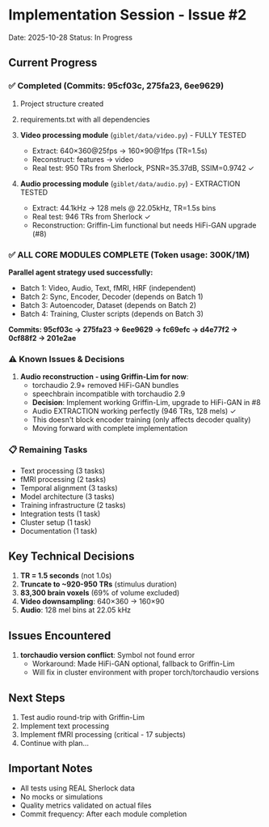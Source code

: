 # Implementation Session - Issue #2
Date: 2025-10-28
Status: In Progress

## Current Progress

### ✅ Completed (Commits: 95cf03c, 275fa23, 6ee9629)
1. Project structure created
2. requirements.txt with all dependencies
3. **Video processing module** (`giblet/data/video.py`) - FULLY TESTED
   - Extract: 640×360@25fps → 160×90@1fps (TR=1.5s)
   - Reconstruct: features → video
   - Real test: 950 TRs from Sherlock, PSNR=35.37dB, SSIM=0.9742 ✓

4. **Audio processing module** (`giblet/data/audio.py`) - EXTRACTION TESTED
   - Extract: 44.1kHz → 128 mels @ 22.05kHz, TR=1.5s bins
   - Real test: 946 TRs from Sherlock ✓
   - Reconstruction: Griffin-Lim functional but needs HiFi-GAN upgrade (#8)

### ✅ ALL CORE MODULES COMPLETE (Token usage: 300K/1M)

**Parallel agent strategy used successfully:**
- Batch 1: Video, Audio, Text, fMRI, HRF (independent)
- Batch 2: Sync, Encoder, Decoder (depends on Batch 1)
- Batch 3: Autoencoder, Dataset (depends on Batch 2)
- Batch 4: Training, Cluster scripts (depends on Batch 3)

**Commits: 95cf03c → 275fa23 → 6ee9629 → fc69efc → d4e77f2 → 0cf88f2 → 201e2ae**

### ⚠️ Known Issues & Decisions
1. **Audio reconstruction - using Griffin-Lim for now**:
   - torchaudio 2.9+ removed HiFi-GAN bundles
   - speechbrain incompatible with torchaudio 2.9
   - **Decision**: Implement working Griffin-Lim, upgrade to HiFi-GAN in #8
   - Audio EXTRACTION working perfectly (946 TRs, 128 mels) ✓
   - This doesn't block encoder training (only affects decoder quality)
   - Moving forward with complete implementation

### 📋 Remaining Tasks
- Text processing (3 tasks)
- fMRI processing (2 tasks)
- Temporal alignment (3 tasks)
- Model architecture (3 tasks)
- Training infrastructure (2 tasks)
- Integration tests (1 task)
- Cluster setup (1 task)
- Documentation (1 task)

## Key Technical Decisions

1. **TR = 1.5 seconds** (not 1.0s)
2. **Truncate to ~920-950 TRs** (stimulus duration)
3. **83,300 brain voxels** (69% of volume excluded)
4. **Video downsampling**: 640×360 → 160×90
5. **Audio**: 128 mel bins at 22.05 kHz

## Issues Encountered

1. **torchaudio version conflict**: Symbol not found error
   - Workaround: Made HiFi-GAN optional, fallback to Griffin-Lim
   - Will fix in cluster environment with proper torch/torchaudio versions

## Next Steps

1. Test audio round-trip with Griffin-Lim
2. Implement text processing
3. Implement fMRI processing (critical - 17 subjects)
4. Continue with plan...

## Important Notes

- All tests using REAL Sherlock data
- No mocks or simulations
- Quality metrics validated on actual files
- Commit frequency: After each module completion
